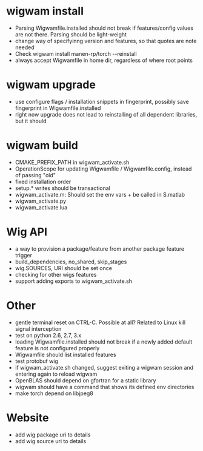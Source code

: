 # wigwam install 
 - Parsing Wigwamfile.installed should not break if features/config values are not there. Parsing should be light-weight
 - change way of specifyinng version and features, so that quotes are note needed
 - Check wigwam install manen-rp/torch --reinstall
 - always accept Wigwamfile in home dir, regardless of where root points

# wigwam upgrade
 - use configure flags / installation snippets in fingerprint, possibly save fingerprint in Wigwamfile.installed
 - right now upgrade does not lead to reinstalling of all dependent libraries, but it should

# wigwam build
 - CMAKE_PREFIX_PATH in wigwam_activate.sh
 - OperationScope for updating Wigwamfile / Wigwamfile.config, instead of passing "old"
 - fixed installation order
 - setup.* writes should be transactional
 - wigwam_activate.m: Should set the env vars + be called in S.matlab
 - wigwam_activate.py
 - wigwam_activate.lua

# Wig API
 - a way to provision a package/feature from another package feature trigger
 - build_dependencies, no_shared, skip_stages
 - wig.SOURCES, URI should be set once
 - checking for other wigs features
 - support adding exports to wigwam_activate.sh

# Other
 - gentle terminal reset on CTRL-C. Possible at all? Related to Linux kill signal interception
 - test on python 2.6, 2.7, 3.x
 - loading Wigwamfile.installed should not break if a newly added default feature is not configured properly
 - Wigwamfile should list installed features
 - test protobuf wig
 - if wigwam_activate.sh changed, suggest exiting a wigwam session and entering again to reload wigwam
 - OpenBLAS should depend on gfortran for a static library
 - wigwam should have a command that shows its defined env directories
 - make torch depend on libjpeg8

# Website
 - add wig package uri to details
 - add wig source uri to details
